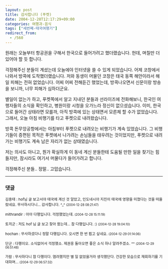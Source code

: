 ```yaml
---
layout: post
title: 감사합니다 (푸켓)
date: 2004-12-28T12:17:29+09:00
categories: 여행과-음식
tags: ["세번째-태국여행기"]
redirect_from:
  - /560
---
```


원래는 오늘부터 항공권을 구해서 한국으로 들어가려고 했더랬습니다. 헌데, 며칠만 더 있어야 할 듯 합니다.

걱정해주신 분들이 계셨는데 오늘에야 인터넷을 쓸 수 있게 되었습니다. 어제 코창에서 나와서 방콕에 도착했더랬습니다. 저와 동생이 머물던 코창은 태국 동쪽 해안이라서 해일 피해는 전혀 없었습니다. 어찌 어찌 전해듣긴 했었는데, 방콕나오면서 신문이랑 방송을 보니까, 너무 피해가 심하더군요.

별일이 없는가 하고, 푸켓쪽에서 알고 지내던 분들과 선라이즈에 전화해보니, 한국인 여행자들의 소식을 확인하고, 병원이랑 시청을 오가느라 정신이 없으셨습니다. 이미, 한국으로 들어간 상태라면 모를까, 아직 방콕에 있는 상태면서 모른체 할 수가 없었습니다. 그래서, 오늘 아침 비행기를 타고 푸켓으로 내려왔습니다.

방콕 돈무앙공항에서는 아침부터 푸켓으로 내려오는 비행기가 계속 있었습니다. 그 비행기들이 증편된 목적은 푸켓에서 나가려는 손님들을 태우려는 것이었지만, 푸켓으로 내려가는 비행기도 계속 남은 자리가 없는 상태였습니다.

저는 의사도 아니고, 뭔가 확실하게 이 동네 계신 분들한테 도움될 만한 일을 찾기는 힘들지만, 잠시라도 여기서 머물다가 들어가려고 합니다.

걱정해주신 분들.. 정말.. 고맙습니다.

* * *

### 댓글



<!--- cmt:945 --->
<!--- mail: --->
<!--- parent:0 --->

<small class=comment>김중태 : hof님 글 보고서야 태국에 계신 것 알았고, 인도네시아 지진이 태국에 영향을 미쳤다는 것을 떠올랐네요. 무사하시다니... 감사합니다. ^_^ <small>(2004-12-28 08:21:47)</small></small>


<!--- cmt:946 --->
<!--- mail: --->
<!--- parent:0 --->

<small class=comment>mithrandir : 아아 다행입니다. 걱정했었는데. <small>(2004-12-28 15:11:19)</small></small>


<!--- cmt:947 --->
<!--- mail: --->
<!--- parent:0 --->

<small class=comment>토끼군 : 저도 hof 님 글 보고 찾아 왔는데... 참 다행입니다. :) <small>(2004-12-28 19:04:10)</small></small>


<!--- cmt:948 --->
<!--- mail: --->
<!--- parent:0 --->

<small class=comment>hochan : 무사하셨다니 정말 다행입니다. 오시면 한 번 뵙고 싶네요. <small>(2004-12-29 01:14:06)</small></small>


<!--- cmt:949 --->
<!--- mail: --->
<!--- parent:0 --->

<small class=comment>단군 : 다행이오. 소식없어서 걱정했소. 제권옹 돌아오면 좋은 소식 하나 알려주겠소. ^^ <small>(2004-12-29 06:51:48)</small></small>


<!--- cmt:950 --->
<!--- mail: --->
<!--- parent:0 --->

<small class=comment>가람 : 무사하다니 참 다행이다.  염려했지만 별 일 없었을거라 생각했단다.  건강한 모습으로 재회하기를 기대하며... <small>(2004-12-29 06:57:32)</small></small>

